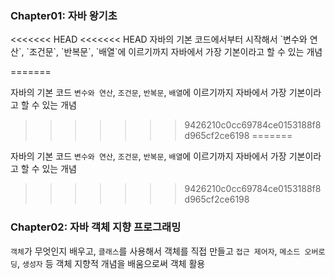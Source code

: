 <h3> Chapter01: 자바 왕기초 </h3>
<<<<<<< HEAD
<<<<<<< HEAD
 자바의 기본 코드에서부터 시작해서 `변수와 연산`, `조건문`, `반복문`, `배열`에 이르기까지 자바에서 가장 기본이라고 할 수 있는 개념

=======

 자바의 기본 코드 `변수와 연산`, `조건문`, `반복문`, `배열`에 이르기까지 자바에서 가장 기본이라고 할 수 있는 개념

>>>>>>> 9426210c0cc69784ce0153188f8d965cf2ce6198
=======

 자바의 기본 코드 `변수와 연산`, `조건문`, `반복문`, `배열`에 이르기까지 자바에서 가장 기본이라고 할 수 있는 개념

>>>>>>> 9426210c0cc69784ce0153188f8d965cf2ce6198
<h3> Chapter02: 자바 객체 지향 프로그래밍 </h3>

 `객체`가 무엇인지 배우고, `클래스`를 사용해서 객체를 직접 만들고 `접근 제어자`, `메소드 오버로딩`, `생성자` 등 객체 지향적 개념을 배움으로써 객체 활용
